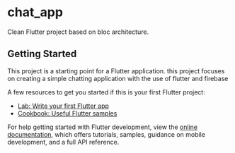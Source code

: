 # chat_app

Clean Flutter project based on bloc architecture.

## Getting Started

This project is a starting point for a Flutter application.
this project focuses on creating a simple chatting application with the use of flutter and firebase

A few resources to get you started if this is your first Flutter project:

- [Lab: Write your first Flutter app](https://docs.flutter.dev/get-started/codelab)
- [Cookbook: Useful Flutter samples](https://docs.flutter.dev/cookbook)

For help getting started with Flutter development, view the
[online documentation](https://docs.flutter.dev/), which offers tutorials,
samples, guidance on mobile development, and a full API reference.
